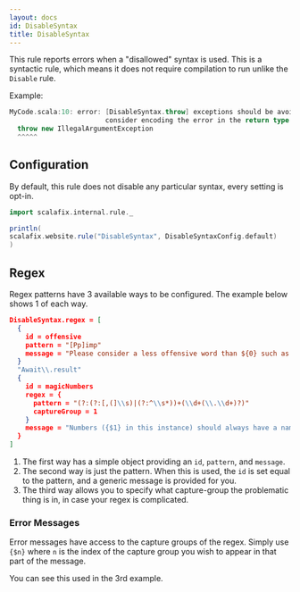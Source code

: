 ```yaml
---
layout: docs
id: DisableSyntax
title: DisableSyntax
---
```


This rule reports errors when a "disallowed" syntax is used. This is a syntactic
rule, which means it does not require compilation to run unlike the `Disable`
rule.

Example:

```scala
MyCode.scala:10: error: [DisableSyntax.throw] exceptions should be avoided,
                        consider encoding the error in the return type instead
  throw new IllegalArgumentException
  ^^^^^
```

## Configuration

By default, this rule does not disable any particular syntax, every setting is
opt-in.

```scala mdoc:passthrough
import scalafix.internal.rule._
```

```scala mdoc:passthrough
println(
scalafix.website.rule("DisableSyntax", DisableSyntaxConfig.default)
)
```

## Regex

Regex patterns have 3 available ways to be configured.  The example below shows 1 of each way.

```json
DisableSyntax.regex = [
  {
    id = offensive
    pattern = "[Pp]imp"
    message = "Please consider a less offensive word than ${0} such as Extension"
  }
  "Await\\.result"
  {
    id = magicNumbers
    regex = {
      pattern = "(?:(?:[,(]\\s)|(?:^\\s*))+(\\d+(\\.\\d+)?)"
      captureGroup = 1
    }
    message = "Numbers ({$1} in this instance) should always have a named parameter attached, or be assigned to a val."
  }
]
```

1. The first way has a simple object providing an `id`, `pattern`, and `message`.
2. The second way is just the pattern.  When this is used, the `id` is set equal 
   to the pattern, and a generic message is provided for you.
3. The third way allows you to specify what capture-group the problematic thing 
   is in, in case your regex is complicated.

### Error Messages  

Error messages have access to the capture groups of the regex. Simply use `{$n}` 
where `n` is the index of the capture group you wish to appear in that part of 
the message.

You can see this used in the 3rd example.
